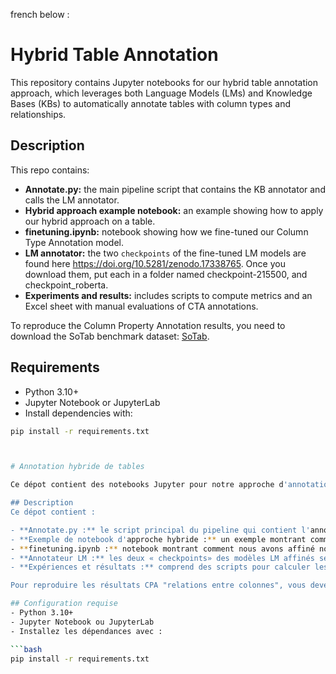 french below : 
# Hybrid Table Annotation

This repository contains Jupyter notebooks for our hybrid table annotation approach, which leverages both Language Models (LMs) and Knowledge Bases (KBs) to automatically annotate tables with column types and relationships.

## Description
This repo contains:

- **Annotate.py:** the main pipeline script that contains the KB annotator and calls the LM annotator.
- **Hybrid approach example notebook:** an example showing how to apply our hybrid approach on a table.
- **finetuning.ipynb:** notebook showing how we fine-tuned our Column Type Annotation model.
- **LM annotator:** the two `checkpoints` of  the fine-tuned LM models are found here https://doi.org/10.5281/zenodo.17338765. Once you download them, put each in a folder named checkpoint-215500, and checkpoint_roberta.
- **Experiments and results:** includes scripts to compute metrics and an Excel sheet with manual evaluations of CTA annotations.

To reproduce the Column Property Annotation results, you need to download the SoTab benchmark dataset: [SoTab](https://webdatacommons.org/structureddata/sotab/).

## Requirements
- Python 3.10+
- Jupyter Notebook or JupyterLab
- Install dependencies with:

```bash
pip install -r requirements.txt



# Annotation hybride de tables

Ce dépot contient des notebooks Jupyter pour notre approche d'annotation hybride de tables, qui exploite à la fois des modèles de languages (LM) et des bases de connaissances (KB) pour annoter automatiquement les tables avec les types de colonnes et les relations.

## Description
Ce dépot contient :

- **Annotate.py :** le script principal du pipeline qui contient l'annotateur KB et appelle l'annotateur LM.
- **Exemple de notebook d'approche hybride :** un exemple montrant comment appliquer notre approche hybride à un tableau.
- **finetuning.ipynb :** notebook montrant comment nous avons affiné notre modèle d'extraction de types.
- **Annotateur LM :** les deux « checkpoints» des modèles LM affinés se trouvent ici https://doi.org/10.5281/zenodo.17338765. Une fois que vous les avez téléchargés, placez-les dans un dossier nommé checkpoint-215500 et checkpoint_roberta.
- **Expériences et résultats :** comprend des scripts pour calculer les métriques et une feuille Excel avec des évaluations manuelles des annotations "Types de colonnes".

Pour reproduire les résultats CPA "relations entre colonnes", vous devez télécharger l'ensemble de données de référence SoTab : [SoTab](https://webdatacommons.org/structureddata/sotab/).

## Configuration requise
- Python 3.10+
- Jupyter Notebook ou JupyterLab
- Installez les dépendances avec :

```bash
pip install -r requirements.txt
